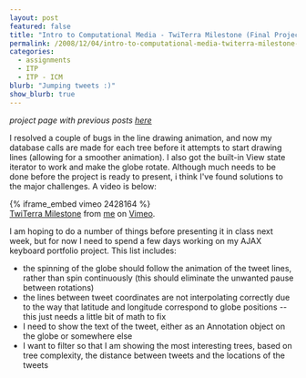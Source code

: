 ```yaml
---
layout: post
featured: false
title: "Intro to Computational Media - TwiTerra Milestone (Final Project Progress)"
permalink: /2008/12/04/intro-to-computational-media-twiterra-milestone-final-project-progress/
categories:
  - assignments
  - ITP
  - ITP - ICM
blurb: "Jumping tweets :)"
show_blurb: true
---
```

*project page with previous posts [here][1]*

I resolved a couple of bugs in the line drawing animation, and now my database calls are made for each tree before it attempts to start drawing lines (allowing for a smoother animation). I also got the built-in View state iterator to work and make the globe rotate. Although much needs to be done before the project is ready to present, i think I've found solutions to the major challenges. A video is below:

{% iframe_embed vimeo 2428164 %}  
[TwiTerra Milestone][2] from [me][3] on [Vimeo][4].

I am hoping to do a number of things before presenting it in class next week, but for now I need to spend a few days working on my AJAX keyboard portfolio project. This list includes:

 * the spinning of the globe should follow the animation of the tweet lines, rather than spin continuously (this should eliminate the unwanted pause between rotations)
 * the lines between tweet coordinates are not interpolating correctly due to the way that latitude and longitude correspond to globe positions -- this just needs a little bit of math to fix
 * I need to show the text of the tweet, either as an Annotation object on the globe or somewhere else
 * I want to filter so that I am showing the most interesting trees, based on tree complexity, the distance between tweets and the locations of the tweets

 [1]: /twiterra/
 [2]: http://vimeo.com/2428164
 [3]: http://vimeo.com/user574059
 [4]: http://vimeo.com
